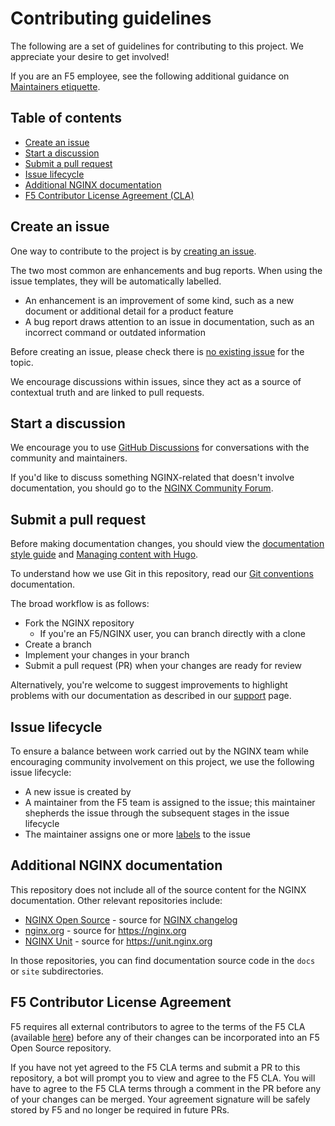 # Contributing guidelines

The following are a set of guidelines for contributing to this project. We appreciate your desire to get involved!

If you are an F5 employee, see the following additional guidance on [Maintainers etiquette](/documentation/maintainers-etiquette.md).

## Table of contents

- [Create an issue](#create-an-issue)
- [Start a discussion](#start-a-discussion)
- [Submit a pull request](#submit-a-pull-request)
- [Issue lifecycle](#issue-lifecycle)
- [Additional NGINX documentation](#additional-nginx-documentation)
- [F5 Contributor License Agreement (CLA)](#f5-contributor-license-agreement)

## Create an issue

One way to contribute to the project is by [creating an issue](https://github.com/nginx/documentation/issues/new/choose).

The two most common are enhancements and bug reports. When using the issue templates, they will be automatically labelled.

- An enhancement is an improvement of some kind, such as a new document or additional detail for a product feature
- A bug report draws attention to an issue in documentation, such as an incorrect command or outdated information

Before creating an issue, please check there is [no existing issue](https://github.com/nginx/documentation/issues?q=is%3Aissue) for the topic.

We encourage discussions within issues, since they act as a source of contextual truth and are linked to pull requests.

## Start a discussion

We encourage you to use [GitHub Discussions](https://github.com/nginx/documentation/discussions) for conversations with the community and maintainers.

If you'd like to discuss something NGINX-related that doesn't involve documentation, you should go to the [NGINX Community Forum](https://community.nginx.org/). 

## Submit a pull request

Before making documentation changes, you should view the [documentation style guide](/documentation/style-guide.md) and [Managing content with Hugo](/documentation/hugo-content.md).

To understand how we use Git in this repository, read our [Git conventions](/documentation/git-conventions.md) documentation.

The broad workflow is as follows:

- Fork the NGINX repository
  - If you're an F5/NGINX user, you can branch directly with a clone
- Create a branch
- Implement your changes in your branch
- Submit a pull request (PR) when your changes are ready for review

Alternatively, you're welcome to suggest improvements to highlight problems with our documentation as described in our [support](./SUPPORT.md) page.

## Issue lifecycle

To ensure a balance between work carried out by the NGINX team while encouraging community involvement on this project, we use the following
issue lifecycle:

- A new issue is created by 
- A maintainer from the F5 team is assigned to the issue; this maintainer shepherds the issue through the subsequent stages in the issue lifecycle
- The maintainer assigns one or more [labels](https://github.com/nginx/documentation/labels) to the issue

## Additional NGINX documentation

This repository does not include all of the source content for the NGINX documentation. Other relevant repositories include:

- [NGINX Open Source](https://github.com/nginx/nginx) - source for [NGINX changelog](https://nginx.org/en/CHANGES)
- [nginx.org](https://github.com/nginx/nginx.org) - source for https://nginx.org
- [NGINX Unit](https://github.com/nginx/unit) - source for https://unit.nginx.org

In those repositories, you can find documentation source code in the `docs` or `site` subdirectories.

## F5 Contributor License Agreement

F5 requires all external contributors to agree to the terms of the F5 CLA (available [here](https://github.com/f5/.github/blob/main/CLA/cla-markdown.md)) before any of their changes can be incorporated into an F5 Open Source repository.

If you have not yet agreed to the F5 CLA terms and submit a PR to this repository, a bot will prompt you to view and agree to the F5 CLA. You will have to agree to the F5 CLA terms through a comment in the PR before any of your changes can be merged. Your agreement signature will be safely stored by F5 and no longer be required in future PRs.
